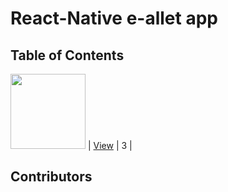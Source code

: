 # React-Native e-allet app

## Table of Contents
<img src="https://cdn.dribbble.com/users/4208985/screenshots/9730914/media/5eb70ec992c7d1e440e34c76266ea767.png?compress=1&resize=1200x900" width="120" /> | [View](https://dribbble.com/shots/9730914-Wallie-Digital-Wallet) | 3 |

## Contributors
